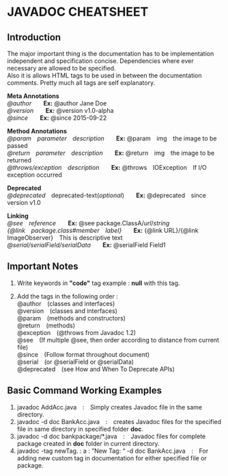# JAVADOC CHEATSHEET

## Introduction

The major important thing is the documentation has to be implementation independent and specification concise.
Dependencies where ever necessary are allowed to be specified.  
Also it is allows HTML tags to be used in between the documentation comments. Pretty much all tags are self explanatory.

__Meta Annotations__  
_@author_&emsp;&emsp;__Ex:__ @author Jane Doe  
_@version_&emsp;&emsp;__Ex:__ @version v1.0-alpha  
_@since_&emsp;&emsp;__Ex:__ @since 2015-09-22

__Method Annotations__  
_@param&emsp;parameter&emsp;description_&emsp;&emsp;__Ex:__ @param&emsp;img&emsp;the image to be passed  
_@return&emsp;parameter&emsp;description_&emsp;&emsp;__Ex:__ @return&emsp;img&emsp;the image to be returned  
_@throws/exception&emsp;description_&emsp;&emsp;__Ex:__ @throws&emsp;IOException&emsp;If I/O exception occurred

__Deprecated__  
_@deprecated_&emsp;deprecated-text(_optional_)&emsp;&emsp;__Ex:__ @deprecated&emsp;since version v1.0

__Linking__  
_@see&emsp;reference_&emsp;&emsp;__Ex:__ @see package.ClassA/_url_/_string_  
_{@link&emsp;package.class#member&emsp;label}_&emsp;&emsp;__Ex:__ {@link URL}/{@link ImageObserver}&emsp;This is
descriptive text  
_@serial/serialField/serialData_&emsp;&emsp;__Ex:__ @serialField Field1

## Important Notes

1. Write keywords in __"code"__ tag example : __null__ with this tag.

2. Add the tags in the following order :  
   @author&emsp;(classes and interfaces)  
   @version&emsp;(classes and interfaces)  
   @param&emsp;(methods and constructors)  
   @return&emsp;(methods)  
   @exception&emsp;(@throws from Javadoc 1.2)  
   @see&emsp;(If multiple @see, then order according to distance from current file)  
   @since&emsp;(Follow format throughout document)  
   @serial&emsp;(or @serialField or @serialData)  
   @deprecated&emsp;(see How and When To Deprecate APIs)

## Basic Command Working Examples

1. javadoc AddAcc.java&emsp;:&emsp;Simply creates Javadoc file in the same directory.
2. javadoc -d doc BankAcc.java&emsp;:&emsp;creates Javadoc files for the specified file in same directory in specified
   folder __doc__.
3. javadoc -d doc bankpackage/*.java&emsp;:&emsp;Javadoc files for complete package created in __doc__ folder in current
   directory.
4. javadoc -tag newTag. : a : ”New Tag: “ -d doc BankAcc.java&emsp;:&emsp;For adding new custom tag in documentation for
   either specified file or package.








